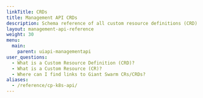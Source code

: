 ```yaml
---
linkTitle: CRDs
title: Management API CRDs
description: Schema reference of all custom resource definitions (CRD) and custom resources (CR) you can use with the Management API.
layout: management-api-reference
weight: 30
menu:
  main:
    parent: uiapi-managementapi
user_questions:
  - What is a Custom Resource Definition (CRD)?
  - What is a Custom Resource (CR)?
  - Where can I find links to Giant Swarm CRs/CRDs?
aliases:
  - /reference/cp-k8s-api/
---
```


